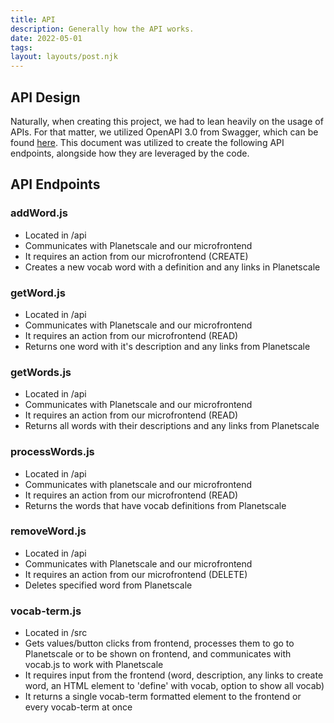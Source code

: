 ```yaml
---
title: API
description: Generally how the API works. 
date: 2022-05-01
tags: 
layout: layouts/post.njk
---
```


## API Design
Naturally, when creating this project, we had to lean heavily on the usage of APIs. For that matter, we utilized OpenAPI 3.0 from Swagger, which can be found [here](https://github.com/zjohnson10/final-project-vocab/blob/main/openapi.json). This document was utilized to create the following API endpoints, alongside how they are leveraged by the code.

## API Endpoints

### addWord.js
- Located in /api
- Communicates with Planetscale and our microfrontend
- It requires an action from our microfrontend (CREATE)
- Creates a new vocab word with a definition and any links in Planetscale

### getWord.js
- Located in /api
- Communicates with Planetscale and our microfrontend
- It requires an action from our microfrontend (READ)
- Returns one word with it's description and any links from Planetscale

### getWords.js
- Located in /api
- Communicates with Planetscale and our microfrontend
- It requires an action from our microfrontend (READ)
- Returns all words with their descriptions and any links from Planetscale

### processWords.js
- Located in /api
- Communicates with planetscale and our microfrontend
- It requires an action from our microfrontend (READ)
- Returns the words that have vocab definitions from Planetscale

### removeWord.js
- Located in /api
- Communicates with Planetscale and our microfrontend
- It requires an action from our microfrontend (DELETE)
- Deletes specified word from Planetscale

### vocab-term.js
- Located in /src
- Gets values/button clicks from frontend, processes them to go to Planetscale or to be shown on frontend, and communicates with vocab.js to work with Planetscale
- It requires input from the frontend (word, description, any links to create word, an HTML element to 'define' with vocab, option to show all vocab)
- It returns a single vocab-term formatted element to the frontend or every vocab-term at once